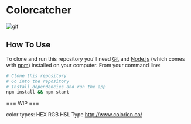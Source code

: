 # Colorcatcher

![gif](https://dl.dropboxusercontent.com/s/2sqidfbvc3ip5hb/catcher.gif?dl=0)


## How To Use

To clone and run this repository you'll need [Git](https://git-scm.com) and [Node.js](https://nodejs.org/en/download/) (which comes with [npm](http://npmjs.com)) installed on your computer. From your command line:

```bash
# Clone this repository
# Go into the repository
# Install dependencies and run the app
npm install && npm start
```

=== WIP ===


color types: HEX	RGB	HSL	Type
http://www.colorion.co/